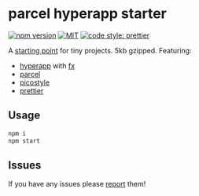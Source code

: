 # parcel hyperapp starter

[![npm version](https://badge.fury.io/js/parcel-hyperapp-starter.svg)](https://badge.fury.io/js/parcel-hyperapp-starter) [![MIT](https://img.shields.io/badge/license-MIT-blue.svg)](https://raw.githubusercontent.com/brycedorn/parcel-hyperapp-starter/master/LICENSE) [![code style: prettier](https://img.shields.io/badge/code_style-prettier-ff69b4.svg?style=flat-square)](https://github.com/prettier/prettier)

A [starting point](https://public-vxztaxaknl.now.sh/) for tiny projects. 5kb gzipped. Featuring:

 - [hyperapp](https://github.com/hyperapp/hyperapp) with [fx](https://github.com/hyperapp/fx)
 - [parcel](https://github.com/parcel-bundler/parcel)
 - [picostyle](https://github.com/morishitter/picostyle)
 - [prettier](https://github.com/prettier/prettier)

## Usage

```bash
npm i
npm start
```

## Issues

If you have any issues please [report](https://github.com/brycedorn/parcel-hyperapp-starter/issues) them!